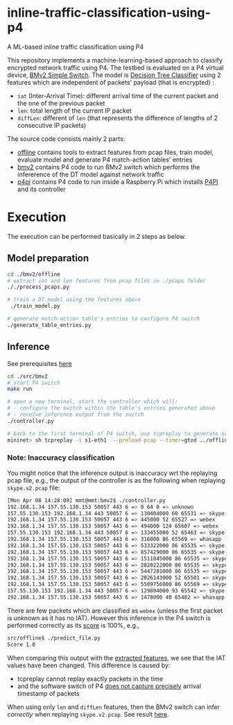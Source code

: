 # inline-traffic-classification-using-p4
A ML-based inline traffic classification using P4

This repository implements a machine-learning-based approach to classify encrypted network traffic using P4. The testbed is evaluated on a P4 virtual device, [BMv2 Simple Switch](https://github.com/p4lang/behavioral-model/blob/main/docs/simple_switch.md). The model is [Decision Tree Classifier](https://scikit-learn.org/stable/modules/generated/sklearn.tree.DecisionTreeClassifier.html) using 2 features which are independent of packets' payload (that is encrypted) :

- `iat` (Inter-Arrival Time): different arrival time of the current packet and the one of the previous packet
- `len`: total length of the current IP packet
- `diffLen`: different of `len` (that represents the difference of lengths of 2 consecutive IP packets)

The source code consists mainly 2 parts:

- [offline](./src/offline) contains tools to extract features from pcap files, train model, evaluate model and generate P4 match-action tables' entries
- [bmv2](./src/bmv2) contains P4 code to run BMv2 switch which performs the infererence of the DT model against network traffic
- [p4pi](./src/p4pi) contains P4 code to run inside a Raspberry Pi which installs [P4PI](https://github.com/p4lang/p4pi) and its controller


# Execution

The execution can be performed basically in 2 steps as below.

## Model preparation

```bash
cd ./bmv2/offline
# extract iat and len features from pcap files in ./pcaps folder
././process_pcaps.py

# train a DT model using the features above
 ./train_model.py

# generate match-action table's entries to configure P4 switch
./generate_table_entries.py 
```

## Inference

See prerequisites [here](./src/bmv2#prerequisite)

```bash
cd ./src/bmv2
# start P4 switch
make run

# open a new terminal, start the controller which will:
# - configure the switch within the table's entries generated above
# - receive inference output from the switch
./controller.py

# back to the first terminal of P4 switch, use tcpreplay to generate some traffic
mininet> sh tcpreplay -i s1-eth1  --preload-pcap --timer=gtod ../offline/pcaps/skype.v2.pcap
```

### Note: Inaccuracy classification
You might notice that the inference output is inaccuracy wrt the replaying pcap file, e.g., the output of the controller is as the following when replaying `skype.v2.pcap` file:

```bash
[Mon Apr 08 14:28:09] mmt@mmt:bmv2$ ./controller.py 
192.168.1.34 157.55.130.153 50057 443 6 => 0 64 0 => unknown
157.55.130.153 192.168.1.34 443 50057 6 => 130404000 60 65531 => skype
192.168.1.34 157.55.130.153 50057 443 6 => 445000 52 65527 => webex
192.168.1.34 157.55.130.153 50057 443 6 => 494000 124 65607 => webex
157.55.130.153 192.168.1.34 443 50057 6 => 133455000 52 65463 => skype
192.168.1.34 157.55.130.153 50057 443 6 => 316000 86 65569 => whasapp
192.168.1.34 157.55.130.153 50057 443 6 => 533322000 86 65535 => skype
192.168.1.34 157.55.130.153 50057 443 6 => 857429000 86 65535 => skype
192.168.1.34 157.55.130.153 50057 443 6 => 1511845000 86 65535 => skype
192.168.1.34 157.55.130.153 50057 443 6 => 2820222000 86 65535 => skype
192.168.1.34 157.55.130.153 50057 443 6 => 5447201000 86 65535 => skype
192.168.1.34 157.55.130.153 50057 443 6 => 2026143000 52 65501 => skype
192.168.1.34 157.55.130.153 50057 443 6 => 5509756000 86 65569 => skype
157.55.130.153 192.168.1.34 443 50057 6 => 129894000 93 65542 => skype
192.168.1.34 157.55.130.153 50057 443 6 => 1478000 40 65482 => whasapp
```

There are few packets which are classified as `webex` (unless the first packet is unknown as it has no IAT).
However this inference in the P4 switch is performed correctly as its [score](https://scikit-learn.org/stable/modules/generated/sklearn.tree.DecisionTreeClassifier.html#sklearn.tree.DecisionTreeClassifier.score) is 100%, e.g.,
```bash
src/offline$ ./predict_file.py 
Score 1.0
```

When comparing this output with the [extracted features](./src/offline/pcaps/skype.v2.csv), we see that the IAT values have been changed. This difference is caused by:
- tcpreplay cannot replay exactly packets in the time
- and the software switch of P4 [does not capture precisely](https://github.com/p4lang/behavioral-model/blob/main/docs/simple_switch.md#bmv2-timestamp-implementation-notes) arrival timestamp of packets



When using only `len` and `diffLen` features, then the BMv2 switch can infer *correctly* when replaying `skype.v2.pcap`. See result [here](https://github.com/Montimage/inline-traffic-classification-using-p4/tree/replace-iat-by-diffLen?tab=readme-ov-file#inference).

